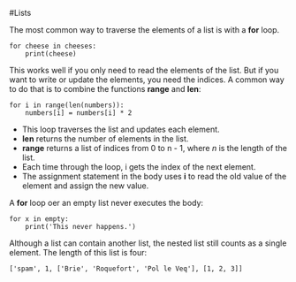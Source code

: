 #Lists

The most common way to traverse the elements of a list is with a **for** loop.
```
for cheese in cheeses:
    print(cheese)
```

This works well if you only need to read the elements of the list. But if you want to write or update the elements, you need the indices. A common way to do that is to combine the functions **range** and **len**:
```
for i in range(len(numbers)):
    numbers[i] = numbers[i] * 2
```
- This loop traverses the list and updates each element.
- **len** returns the number of elements in the list.
- **range** returns a list of indices from 0 to n - 1, where *n* is the length of the list.
- Each time through the loop, i gets the index of the next element.
- The assignment statement in the body uses **i** to read the old value of the element and assign the new value.

A **for** loop oer an empty list never executes the body:
```
for x in empty:
    print('This never happens.')
```

Although a list can contain another list, the nested list still counts as a single element. The length of this list is four:
```
['spam', 1, ['Brie', 'Roquefort', 'Pol le Veq'], [1, 2, 3]]
```